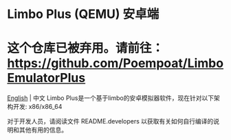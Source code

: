 # Limbo Plus (QEMU) 安卓端
# 这个仓库已被弃用。请前往： https://github.com/Poempoat/LimboEmulatorPlus

[English](README.md) | 中文
Limbo Plus是一个基于limbo的安卓模拟器软件，现在针对以下架构开发:
	x86/x86_64

对于开发人员，请阅读文件 README.developers 以获取有关如何自行编译的说明和其他有用的信息。
